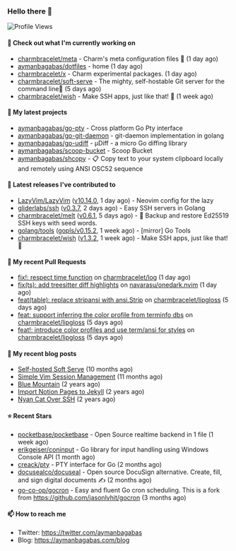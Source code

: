 ### Hello there 👋

![Profile Views](https://komarev.com/ghpvc/?username=aymanbagabas&label=PROFILE+VIEWS)

#### 👷 Check out what I'm currently working on

- [charmbracelet/meta](https://github.com/charmbracelet/meta) - Charm&#39;s meta configuration files 🫥 (1 day ago)
- [aymanbagabas/dotfiles](https://github.com/aymanbagabas/dotfiles) - home (1 day ago)
- [charmbracelet/x](https://github.com/charmbracelet/x) - Charm experimental packages. (1 day ago)
- [charmbracelet/soft-serve](https://github.com/charmbracelet/soft-serve) - The mighty, self-hostable Git server for the command line🍦 (5 days ago)
- [charmbracelet/wish](https://github.com/charmbracelet/wish) - Make SSH apps, just like that! 💫 (1 week ago)

#### 🌱 My latest projects

- [aymanbagabas/go-pty](https://github.com/aymanbagabas/go-pty) - Cross platform Go Pty interface
- [aymanbagabas/go-git-daemon](https://github.com/aymanbagabas/go-git-daemon) - git-daemon implementation in golang
- [aymanbagabas/go-udiff](https://github.com/aymanbagabas/go-udiff) - µDiff - a micro Go diffing library
- [aymanbagabas/scoop-bucket](https://github.com/aymanbagabas/scoop-bucket) - Scoop Bucket
- [aymanbagabas/shcopy](https://github.com/aymanbagabas/shcopy) - 📋 Copy text to your system clipboard locally and remotely using ANSI OSC52 sequence

#### 🔭 Latest releases I've contributed to

- [LazyVim/LazyVim](https://github.com/LazyVim/LazyVim) ([v10.14.0](https://github.com/LazyVim/LazyVim/releases/tag/v10.14.0), 1 day ago) - Neovim config for the lazy
- [gliderlabs/ssh](https://github.com/gliderlabs/ssh) ([v0.3.7](https://github.com/gliderlabs/ssh/releases/tag/v0.3.7), 2 days ago) - Easy SSH servers in Golang
- [charmbracelet/melt](https://github.com/charmbracelet/melt) ([v0.6.1](https://github.com/charmbracelet/melt/releases/tag/v0.6.1), 5 days ago) - 🧊 Backup and restore Ed25519 SSH keys with seed words.
- [golang/tools](https://github.com/golang/tools) ([gopls/v0.15.2](https://github.com/golang/tools/releases/tag/gopls/v0.15.2), 1 week ago) - [mirror] Go Tools
- [charmbracelet/wish](https://github.com/charmbracelet/wish) ([v1.3.2](https://github.com/charmbracelet/wish/releases/tag/v1.3.2), 1 week ago) - Make SSH apps, just like that! 💫

#### 🔨 My recent Pull Requests

- [fix!: respect time function](https://github.com/charmbracelet/log/pull/115) on [charmbracelet/log](https://github.com/charmbracelet/log) (1 day ago)
- [fix(ts): add treesitter diff highlights](https://github.com/navarasu/onedark.nvim/pull/212) on [navarasu/onedark.nvim](https://github.com/navarasu/onedark.nvim) (1 day ago)
- [feat(table): replace stripansi with ansi.Strip](https://github.com/charmbracelet/lipgloss/pull/271) on [charmbracelet/lipgloss](https://github.com/charmbracelet/lipgloss) (5 days ago)
- [feat: support inferring the color profile from terminfo dbs](https://github.com/charmbracelet/lipgloss/pull/270) on [charmbracelet/lipgloss](https://github.com/charmbracelet/lipgloss) (5 days ago)
- [feat!: introduce color profiles and use term/ansi for styles](https://github.com/charmbracelet/lipgloss/pull/269) on [charmbracelet/lipgloss](https://github.com/charmbracelet/lipgloss) (5 days ago)

#### 📜 My recent blog posts

- [Self-hosted Soft Serve](https://aymanbagabas.com/blog/2023/04/28/self-hosted-soft-serve.html) (10 months ago)
- [Simple Vim Session Management](https://aymanbagabas.com/blog/2023/04/13/simple-vim-session-management.html) (11 months ago)
- [Blue Mountain](https://aymanbagabas.com/blog/2022/06/02/blue-mountain.html) (2 years ago)
- [Import Notion Pages to Jekyll](https://aymanbagabas.com/blog/2022/03/29/import-notion-pages-to-jekyll.html) (2 years ago)
- [Nyan Cat Over SSH](https://aymanbagabas.com/blog/2022/03/25/nyan-cat-over-ssh.html) (2 years ago)

#### ⭐ Recent Stars

- [pocketbase/pocketbase](https://github.com/pocketbase/pocketbase) - Open Source realtime backend in 1 file (1 week ago)
- [erikgeiser/coninput](https://github.com/erikgeiser/coninput) - Go library for input handling using Windows Console API (1 month ago)
- [creack/pty](https://github.com/creack/pty) - PTY interface for Go (2 months ago)
- [docusealco/docuseal](https://github.com/docusealco/docuseal) - Open source DocuSign alternative. Create, fill, and sign digital documents ✍️ (2 months ago)
- [go-co-op/gocron](https://github.com/go-co-op/gocron) - Easy and fluent Go cron scheduling. This is a fork from https://github.com/jasonlvhit/gocron (3 months ago)

#### 📫 How to reach me

- Twitter: https://twitter.com/aymanbagabas
- Blog: https://aymanbagabas.com/blog
